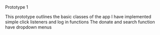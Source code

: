 Prototype 1

This prototype outlines the basic classes of the app
I have implemented simple click listeners and log in functions
The donate and search function have dropdown menus
